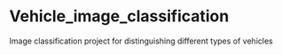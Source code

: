 # Vehicle_image_classification
Image classification project for distinguishing different types of vehicles
